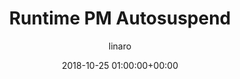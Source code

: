 ---
author: linaro
categories:
- events
- attended
- lpc2018
comments: false
event: ats-2018
date: '2018-10-25 01:00:00+00:00'
image:
  featured: true
  name: lpc2018-thumb.jpg
  path: /assets/images/content/lpc2018-thumb.jpg
layout: resource-post
title: 'Runtime PM Autosuspend'
speakers:
- biography: '""'
  company: Linaro
  job-title: 
  name: Vincent Guittot
# youtube_video_url: https://www.youtube.com/watch?v=s7Eb4cNffoQ
amazon_s3_presentation_url: https://s3.amazonaws.com/static-linaro-org/event-resources/lpc2018/LPC2018-pm_runtime_autosuspend.pdf
---